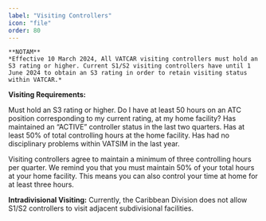 ```yaml
---
label: "Visiting Controllers"
icon: "file"
order: 80
---
```


    **NOTAM**
    *Effective 10 March 2024, All VATCAR visiting controllers must hold an S3 rating or higher. Current S1/S2 visiting controllers have until 1 June 2024 to obtain an S3 rating in order to retain visiting status within VATCAR.*

**Visiting Requirements:**

Must hold an S3 rating or higher.
Do I have at least 50 hours on an ATC position corresponding to my current rating, at my home facility?
Has maintained an “ACTIVE” controller status in the last two quarters.
Has at least 50% of total controlling hours at the home facility.
Has had no disciplinary problems within VATSIM in the last year.

Visiting controllers agree to maintain a minimum of three controlling hours per quarter. We remind you that you must maintain 50% of your total hours at your home facility. This means you can also control your time at home for at least three hours.

**Intradivisional Visiting:**
Currently, the Caribbean Division does not allow S1/S2 controllers to visit adjacent subdivisional facilities.
